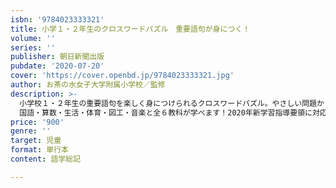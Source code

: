 ```yaml
---
isbn: '9784023333321'
title: 小学１・２年生のクロスワードパズル　重要語句が身につく！
volume: ''
series: ''
publisher: 朝日新聞出版
pubdate: '2020-07-20'
cover: 'https://cover.openbd.jp/9784023333321.jpg'
author: お茶の水女子大学附属小学校／監修
description: >-
  小学校１・２年生の重要語句を楽しく身につけられるクロスワードパズル。やさしい問題からむずかしい問題までレベル別にパズルを収録。
  国語・算数・生活・体育・図工・音楽と全６教科が学べます！2020年新学習指導要領に対応。
price: '900'
genre: ''
target: 児童
format: 単行本
content: 語学総記

---
```

